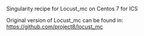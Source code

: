 Singularity recipe for Locust_mc on Centos 7 for ICS  

Original version of Locust_mc can be found in:
https://github.com/project8/locust_mc

